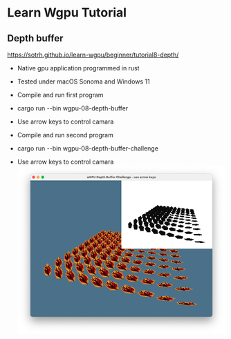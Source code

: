 # Learn Wgpu Tutorial
## Depth buffer

https://sotrh.github.io/learn-wgpu/beginner/tutorial8-depth/

* Native gpu application programmed in rust
* Tested under macOS Sonoma and Windows 11

* Compile and run first program
* cargo run --bin wgpu-08-depth-buffer
* Use arrow keys to control camara

* Compile and run second program
* cargo run --bin wgpu-08-depth-buffer-challenge
* Use arrow keys to control camara
![alt text](https://github.com/carlosvneto/wgpu-08-depth-buffer/blob/main/images/screen.png?raw=true)
